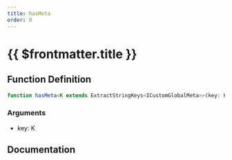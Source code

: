 ```yaml
---
title: hasMeta
order: 0
---
```


# {{ $frontmatter.title }}

## Function Definition

```ts
function hasMeta<K extends ExtractStringKeys<ICustomGlobalMeta>>(key: K): boolean;
```

### Arguments

* key: K

## Documentation

<!--@include: ./parts/hasMeta.md-->
